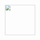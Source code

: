 
<img src="[https://giphy.com/gifs/hacker-hack-hacking-4OAxDXv4RdUeg38JYi](https://media1.giphy.com/media/v1.Y2lkPTc5MGI3NjExMGp2MmJhdG12Y3pnNnBnbzRlYXppYWt6Z2pzZnk0MGpxOTkzZTZoYSZlcD12MV9pbnRlcm5hbF9naWZfYnlfaWQmY3Q9Zw/4OAxDXv4RdUeg38JYi/giphy.webp)" width="100px">

